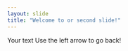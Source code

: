 ```yaml
---
layout: slide
title: "Welcome to or second slide!"
---
```

Your text
Use the left arrow to go back!
